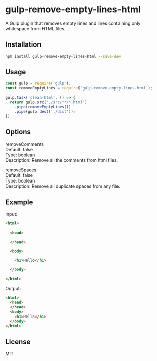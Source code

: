 # gulp-remove-empty-lines-html

A Gulp plugin that removes empty lines and lines containing only whitespace from HTML files.

## Installation

```bash
npm install gulp-remove-empty-lines-html --save-dev
```

## Usage

```javascript
const gulp = require('gulp');
const removeEmptyLines = require('gulp-remove-empty-lines-html');

gulp.task('clean-html', () => {
  return gulp.src('./src/**/*.html')
    .pipe(removeEmptyLines())
    .pipe(gulp.dest('./dist'));
});
```

## Options

removeComments  
Default: false  
Type: boolean  
Description: Remove all the comments from html files.  
  
removeSpaces  
Default: false  
Type: boolean  
Description: Remove all duplicate spaces from any file.  

## Example

Input:
```html
<html>

  <head>
    
  </head>

  <body>
    
    <h1>Hello</h1>

  </body>

</html>
```

Output:
```html
<html>
  <head>
  </head>
  <body>
    <h1>Hello</h1>
  </body>
</html>
```

## License

MIT